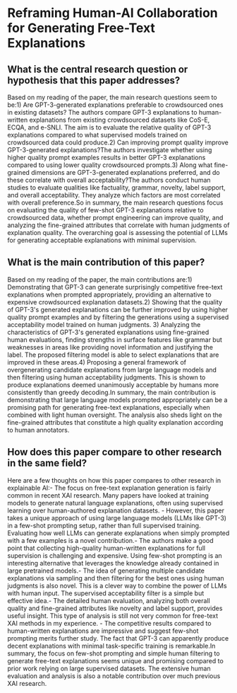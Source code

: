 # Reframing Human-AI Collaboration for Generating Free-Text Explanations

## What is the central research question or hypothesis that this paper addresses?

Based on my reading of the paper, the main research questions seem to be:1) Are GPT-3-generated explanations preferable to crowdsourced ones in existing datasets? The authors compare GPT-3 explanations to human-written explanations from existing crowdsourced datasets like CoS-E, ECQA, and e-SNLI. The aim is to evaluate the relative quality of GPT-3 explanations compared to what supervised models trained on crowdsourced data could produce.2) Can improving prompt quality improve GPT-3-generated explanations?The authors investigate whether using higher quality prompt examples results in better GPT-3 explanations compared to using lower quality crowdsourced prompts.3) Along what fine-grained dimensions are GPT-3-generated explanations preferred, and do these correlate with overall acceptability?The authors conduct human studies to evaluate qualities like factuality, grammar, novelty, label support, and overall acceptability. They analyze which factors are most correlated with overall preference.So in summary, the main research questions focus on evaluating the quality of few-shot GPT-3 explanations relative to crowdsourced data, whether prompt engineering can improve quality, and analyzing the fine-grained attributes that correlate with human judgments of explanation quality. The overarching goal is assessing the potential of LLMs for generating acceptable explanations with minimal supervision.


## What is the main contribution of this paper?

Based on my reading of the paper, the main contributions are:1) Demonstrating that GPT-3 can generate surprisingly competitive free-text explanations when prompted appropriately, providing an alternative to expensive crowdsourced explanation datasets.2) Showing that the quality of GPT-3's generated explanations can be further improved by using higher quality prompt examples and by filtering the generations using a supervised acceptability model trained on human judgments. 3) Analyzing the characteristics of GPT-3's generated explanations using fine-grained human evaluations, finding strengths in surface features like grammar but weaknesses in areas like providing novel information and justifying the label. The proposed filtering model is able to select explanations that are improved in these areas.4) Proposing a general framework of overgenerating candidate explanations from large language models and then filtering using human acceptability judgments. This is shown to produce explanations deemed unanimously acceptable by humans more consistently than greedy decoding.In summary, the main contribution is demonstrating that large language models prompted appropriately can be a promising path for generating free-text explanations, especially when combined with light human oversight. The analysis also sheds light on the fine-grained attributes that constitute a high quality explanation according to human annotators.


## How does this paper compare to other research in the same field?

Here are a few thoughts on how this paper compares to other research in explainable AI:- The focus on free-text explanation generation is fairly common in recent XAI research. Many papers have looked at training models to generate natural language explanations, often using supervised learning over human-authored explanation datasets. - However, this paper takes a unique approach of using large language models (LLMs like GPT-3) in a few-shot prompting setup, rather than full supervised training. Evaluating how well LLMs can generate explanations when simply prompted with a few examples is a novel contribution.- The authors make a good point that collecting high-quality human-written explanations for full supervision is challenging and expensive. Using few-shot prompting is an interesting alternative that leverages the knowledge already contained in large pretrained models.- The idea of generating multiple candidate explanations via sampling and then filtering for the best ones using human judgments is also novel. This is a clever way to combine the power of LLMs with human input. The supervised acceptability filter is a simple but effective idea.- The detailed human evaluation, analyzing both overall quality and fine-grained attributes like novelty and label support, provides useful insight. This type of analysis is still not very common for free-text XAI methods in my experience. - The competitive results compared to human-written explanations are impressive and suggest few-shot prompting merits further study. The fact that GPT-3 can apparently produce decent explanations with minimal task-specific training is remarkable.In summary, the focus on few-shot prompting and simple human filtering to generate free-text explanations seems unique and promising compared to prior work relying on large supervised datasets. The extensive human evaluation and analysis is also a notable contribution over much previous XAI research.
